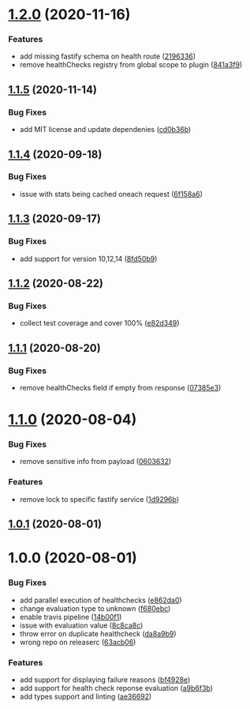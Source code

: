 # [1.2.0](https://github.com/gkampitakis/fastify-custom-healthcheck/compare/v1.1.5...v1.2.0) (2020-11-16)


### Features

* add missing fastify schema on health route ([2196336](https://github.com/gkampitakis/fastify-custom-healthcheck/commit/2196336b485b52b2e35203d82e0193b230745ccf))
* remove healthChecks registry from global scope to plugin ([841a3f9](https://github.com/gkampitakis/fastify-custom-healthcheck/commit/841a3f96c9833d3456c8ccf9d5935991a202c3b6))

## [1.1.5](https://github.com/gkampitakis/fastify-custom-healthcheck/compare/v1.1.4...v1.1.5) (2020-11-14)


### Bug Fixes

* add MIT license and update dependenies ([cd0b36b](https://github.com/gkampitakis/fastify-custom-healthcheck/commit/cd0b36b7a3b4d784de3f71391ff442d1deaa66b4))

## [1.1.4](https://github.com/gkampitakis/fastify-custom-healthcheck/compare/v1.1.3...v1.1.4) (2020-09-18)


### Bug Fixes

* issue with stats being cached oneach request ([6f158a6](https://github.com/gkampitakis/fastify-custom-healthcheck/commit/6f158a6d88dba994dee554e5ae38ecf4dbe23107))

## [1.1.3](https://github.com/gkampitakis/fastify-custom-healthcheck/compare/v1.1.2...v1.1.3) (2020-09-17)


### Bug Fixes

* add support for version 10,12,14 ([8fd50b9](https://github.com/gkampitakis/fastify-custom-healthcheck/commit/8fd50b9e40907bdf9cac253d162f48914ce773f6))

## [1.1.2](https://github.com/gkampitakis/fastify-custom-healthcheck/compare/v1.1.1...v1.1.2) (2020-08-22)


### Bug Fixes

* collect test coverage and cover 100% ([e82d349](https://github.com/gkampitakis/fastify-custom-healthcheck/commit/e82d3491ad4ee5c522137ba056209a8f248bbc73))

## [1.1.1](https://github.com/gkampitakis/fastify-custom-healthcheck/compare/v1.1.0...v1.1.1) (2020-08-20)


### Bug Fixes

* remove healthChecks field if empty from response ([07385e3](https://github.com/gkampitakis/fastify-custom-healthcheck/commit/07385e3c9891e31f615e957a5956176029c61ce0))

# [1.1.0](https://github.com/gkampitakis/fastify-custom-healthcheck/compare/v1.0.1...v1.1.0) (2020-08-04)


### Bug Fixes

* remove sensitive info from payload ([0603632](https://github.com/gkampitakis/fastify-custom-healthcheck/commit/06036324127c5db16db0b70e78f9d783d8717d7a))


### Features

* remove lock to specific fastify service ([1d9296b](https://github.com/gkampitakis/fastify-custom-healthcheck/commit/1d9296b975999dc5108f212f4ca9c0fe80264467))

## [1.0.1](https://github.com/gkampitakis/fastify-custom-healthcheck/compare/v1.0.0...v1.0.1) (2020-08-01)

# 1.0.0 (2020-08-01)


### Bug Fixes

* add parallel execution of healthchecks ([e862da0](https://github.com/gkampitakis/fastify-custom-healthcheck/commit/e862da0c894a8ee098cb6dbe74615f2c5b39a98f))
* change evaluation type to unknown ([f680ebc](https://github.com/gkampitakis/fastify-custom-healthcheck/commit/f680ebcff99b36cabdd57112a7ec4a819febc17d))
* enable travis pipeline ([14b00f1](https://github.com/gkampitakis/fastify-custom-healthcheck/commit/14b00f138e38fbdfd93ef4627fd02b0ac240d589))
* issue with evaluation value ([8c8ca8c](https://github.com/gkampitakis/fastify-custom-healthcheck/commit/8c8ca8cc93e2d2cc27ab129ae85e347ae0b92835))
* throw error on duplicate healthcheck ([da8a9b9](https://github.com/gkampitakis/fastify-custom-healthcheck/commit/da8a9b9f36e45118b7359403444304ad26a6c0fe))
* wrong repo on releaserc ([63acb06](https://github.com/gkampitakis/fastify-custom-healthcheck/commit/63acb064e623594483fb94fda87840af9f5f48b0))


### Features

* add support for displaying failure reasons ([bf4928e](https://github.com/gkampitakis/fastify-custom-healthcheck/commit/bf4928e3925aef49fcc7362814568dfe770abdde))
* add support for health check reponse evaluation ([a9b6f3b](https://github.com/gkampitakis/fastify-custom-healthcheck/commit/a9b6f3b922b6cbf1f524252444eb53f46243046c))
* add types support and linting ([ae36692](https://github.com/gkampitakis/fastify-custom-healthcheck/commit/ae3669234eda5468f5613ec515f1c24f8ebd5131))
